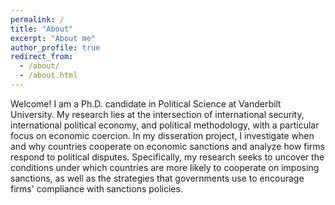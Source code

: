 ```yaml
---
permalink: /
title: "About"
excerpt: "About me"
author_profile: true
redirect_from: 
  - /about/
  - /about.html
---
```


Welcome! I am a Ph.D. candidate in Political Science at Vanderbilt University. My research lies at the intersection of international security, international political economy, and political methodology, with a particular focus on economic coercion. In my disseration project, I investigate when and why countries cooperate on economic sanctions and analyze how firms respond to political disputes. 
Specifically, my research seeks to uncover the conditions under which countries are more likely to cooperate on imposing sanctions, as well as the strategies that governments use to encourage firms' compliance with sanctions policies.
